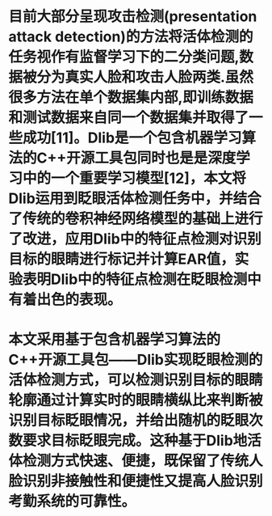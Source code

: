 # 目前大部分呈现攻击检测(presentation attack detection)的方法将活体检测的任务视作有监督学习下的二分类问题,数据被分为真实人脸和攻击人脸两类.虽然很多方法在单个数据集内部,即训练数据和测试数据来自同一个数据集并取得了一些成功[11]。Dlib是一个包含机器学习算法的C++开源工具包同时也是是深度学习中的一个重要学习模型[12]，本文将Dlib运用到眨眼活体检测任务中，并结合了传统的卷积神经网络模型的基础上进行了改进，应用Dlib中的特征点检测对识别目标的眼睛进行标记并计算EAR值，实验表明Dlib中的特征点检测在眨眼检测中有着出色的表现。
# 本文采用基于包含机器学习算法的C++开源工具包——Dlib实现眨眼检测的活体检测方式，可以检测识别目标的眼睛轮廓通过计算实时的眼睛横纵比来判断被识别目标眨眼情况，并给出随机的眨眼次数要求目标眨眼完成。这种基于Dlib地活体检测方式快速、便捷，既保留了传统人脸识别非接触性和便捷性又提高人脸识别考勤系统的可靠性。
